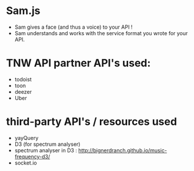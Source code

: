 # Sam.js
* Sam gives a face (and thus a voice) to your API !
* Sam understands and works with the service format you wrote for your API.

# TNW API partner API's used:

* todoist
* toon
* deezer
* Uber

# third-party API's / resources used

* yayQuery
* D3 (for spectrum analyser)
* spectrum analyser in D3 : http://bignerdranch.github.io/music-frequency-d3/
* socket.io

